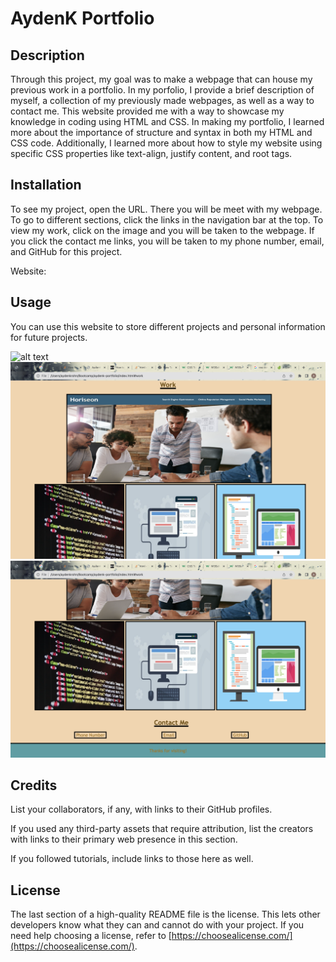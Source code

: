 # AydenK Portfolio

## Description

Through this project, my goal was to make a webpage that can house my previous work in a portfolio. In my porfolio, I provide a brief description of myself, a collection of my previously made webpages, as well as a way to contact me. This website provided me with a way to showcase my knowledge in coding using HTML and CSS. In making my portfolio, I learned more about the importance of structure and syntax in both my HTML and CSS code. Additionally, I learned more about how to style my website using specific CSS properties like text-align, justify content, and root tags.

## Installation

To see my project, open the URL. There you will be meet with my webpage. To go to different sections, click the links in the navigation bar at the top. To view my work, click on the image and you will be taken to the webpage. If you click the contact me links, you will be taken to my phone number, email, and GitHub for this project. 

Website:

## Usage
You can use this website to store different projects and personal information for future projects. 

![alt text](Images/portfolio-1.png)
![alt text](Images/portfolio-2.png)
![alt text](Images/portfolio-3.png)
## Credits

List your collaborators, if any, with links to their GitHub profiles.

If you used any third-party assets that require attribution, list the creators with links to their primary web presence in this section.

If you followed tutorials, include links to those here as well.

## License

The last section of a high-quality README file is the license. This lets other developers know what they can and cannot do with your project. If you need help choosing a license, refer to [https://choosealicense.com/](https://choosealicense.com/).